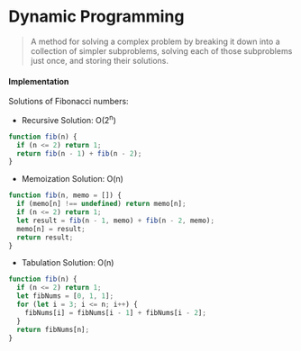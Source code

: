 # Dynamic Programming

> A method for solving a complex problem by breaking it down into a collection of simpler subproblems, solving each of those subproblems just once, and storing their solutions.

#### Implementation

Solutions of Fibonacci numbers:

- Recursive Solution: O(2<sup>n</sup>)

```javascript
function fib(n) {
  if (n <= 2) return 1;
  return fib(n - 1) + fib(n - 2);
}
```

- Memoization Solution: O(n)

```javascript
function fib(n, memo = []) {
  if (memo[n] !== undefined) return memo[n];
  if (n <= 2) return 1;
  let result = fib(n - 1, memo) + fib(n - 2, memo);
  memo[n] = result;
  return result;
}
```

- Tabulation Solution: O(n)

```javascript
function fib(n) {
  if (n <= 2) return 1;
  let fibNums = [0, 1, 1];
  for (let i = 3; i <= n; i++) {
    fibNums[i] = fibNums[i - 1] + fibNums[i - 2];
  }
  return fibNums[n];
}
```
